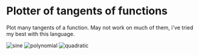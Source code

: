 # Plotter of tangents of functions

Plot many tangents of a function.
May not work on much of them, i've tried my best with this language.

![sine](/sine.jpg)
![polynomial](/polynomial.jpg)
![quadratic](/quadratic.jpg)
